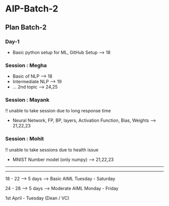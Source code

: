 # AIP-Batch-2

## Plan Batch-2

### Day-1

- Basic python setup for ML, GitHub Setup --> 18

### Session : Megha

- Basic of NLP --> 18
- Intermediate NLP --> 19
- ... 2nd topic --> 24,25

### Session : Mayank

!! unable to take session due to long response time

- Neural Network, FP, BP, layers, Activation Function, Bias, Weights --> 21,22,23

### Session : Mohit

!! unable to take sessions due to health issue

- MNIST Number model (only numpy) --> 21,22,23

---

---

18 - 22 --> 5 days --> Basic AIML
Tuesday - Saturday

24 - 28 --> 5 days --> Moderate AIML
Monday - Friday

1st April - Tuesday (Dean / VC)
